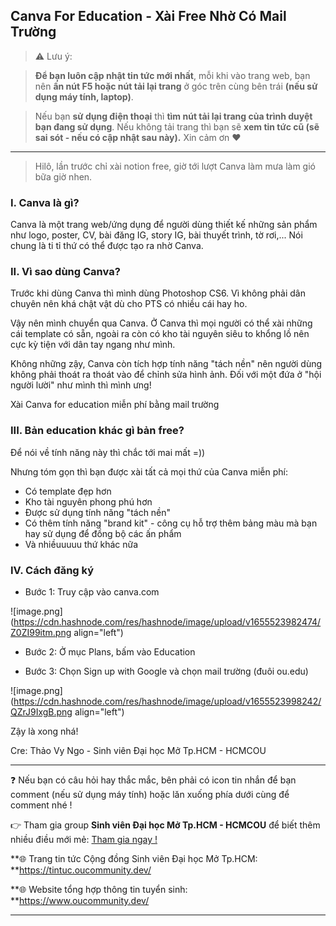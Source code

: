 ## Canva For Education - Xài Free Nhờ Có Mail Trường

> ⚠ Lưu ý: 

>**Để bạn luôn cập nhật tin tức mới nhất**, mỗi khi vào trang web, bạn nên **ấn nút F5 hoặc nút tải lại trang** ở góc trên cùng bên trái **(nếu sử dụng máy tính, laptop)**. 

>Nếu bạn **sử dụng điện thoại** thì **tìm nút tải lại trang của trình duyệt bạn đang sử dụng**. Nếu không tải trang thì bạn sẽ **xem tin tức cũ (sẽ sai sót - nếu có cập nhật sau này).** Xin cảm ơn ❤

---

> Hilô, lần trước chỉ xài notion free, giờ tới lượt Canva làm mưa làm gió bữa giờ nhen.

### I. Canva là gì?

Canva là một trang web/ứng dụng để người dùng thiết kế những sản phẩm như logo, poster, CV, bài đăng IG, story IG, bài thuyết trình, tờ rơi,... Nói chung là ti tỉ thứ có thể được tạo ra nhờ Canva.

### II. Vì sao dùng Canva?

Trước khi dùng Canva thì mình dùng Photoshop CS6. Vì không phải dân chuyên nên khá chật vật dù cho PTS có nhiều cái hay ho.

Vậy nên mình chuyển qua Canva. Ở Canva thì mọi người có thể xài những cái template có sẵn, ngoài ra còn có kho tài nguyên siêu to khổng lồ nên cực kỳ tiện với dân tay ngang như mình.

Không những zậy, Canva còn tích hợp tính năng "tách nền" nên người dùng không phải thoát ra thoát vào để chỉnh sửa hình ảnh. Đối với một đứa ở "hội người lười" như mình thì mình ưng!

Xài Canva for education miễn phí bằng mail trường

### III. Bản education khác gì bản free?

Để nói về tính năng này thì chắc tới mai mất =))

Nhưng tóm gọn thì bạn được xài tất cả mọi thứ của Canva miễn phí:
- Có template đẹp hơn
- Kho tài nguyên phong phú hơn
- Được sử dụng tính năng "tách nền"
- Có thêm tính năng "brand kit" - công cụ hỗ trợ thêm bảng màu mà bạn hay sử dụng để đồng bộ các ấn phẩm
- Và nhiềuuuuu thứ khác nữa

### IV. Cách đăng ký
- Bước 1: Truy cập vào canva.com

![image.png](https://cdn.hashnode.com/res/hashnode/image/upload/v1655523982474/Z0ZI99itm.png align="left")

- Bước 2: Ở mục Plans, bấm vào Education

- Bước 3: Chọn Sign up with Google và chọn mail trường (đuôi ou.edu)

![image.png](https://cdn.hashnode.com/res/hashnode/image/upload/v1655523998242/QZrJ9IxgB.png align="left")

Zậy là xong nhá!

Cre: Thảo Vy Ngo - Sinh viên Đại học Mở Tp.HCM - HCMCOU

---

❓ Nếu bạn có câu hỏi hay thắc mắc, bên phải có icon tin nhắn để bạn comment (nếu sử dụng máy tính) hoặc lăn xuống phía dưới cùng để comment nhé !

👉 Tham gia group **Sinh viên Đại học Mở Tp.HCM - HCMCOU** để biết thêm nhiều điều mới mẻ: [Tham gia ngay !](https://www.facebook.com/groups/oumembers)

**🌐 Trang tin tức Cộng đồng Sinh viên Đại học Mở Tp.HCM: **https://tintuc.oucommunity.dev/

**🌐 Website tổng hợp thông tin tuyển sinh: **https://www.oucommunity.dev/

---
